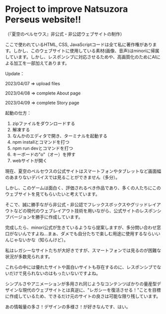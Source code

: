 # Project to improve Natsuzora Perseus website!!
（『夏空のペルセウス』非公式・非公認ウェブサイトの制作）

ここで使われているHTML, CSS, JavaScriptコードは全て私に著作権があります。しかし、このウェブサイトに使用している素材(画像、音声)はminoriに帰属しています。しかし、レスポンシブに対応させるためや、高画質化のためにAIによる加工を一部加えてあります。

Update：

2023/04/07 => upload files

2023/04/08 => complete About page

2023/04/09 => complete Story page



起動の仕方：
1. zipファイルをダウンロードする
2. 解凍する
3. なんかのエディタで開き、ターミナルを起動する
4. npm installとコマンドを打つ
5. npm run devとコマンドを打つ
6. キーボードの"o"（オー）を押す
7. webサイトが開く




現在、夏空のペルセウスの公式サイトはスマートフォンやタブレットなど画面幅のあまりないデバイスでは見ることができません（多分）。

しかし、このゲームは面白く、評価されるべき作品であり、多くの人たちにこのウェブサイトを見てもらいたいと考えています。

そこで、誠に勝手ながら非公式・非公認でフレックスボックスやグリッドレイアウトなどの現代のウェブレイアウト技術を用いながら、公式サイトのレスポンシブバージョンを勝手に作成しています。

完成したら、minori公式が生きているようなら提案しますが、多分問い合わせ窓口がないんですよね…まぁ、ダメでも自分たちで楽しむ用途に使用するならいいんじゃないかな（知らんけど）。

私はレガシーなサイトたちが大好きですが、スマートフォンでは見るのが困難な状況が多数見られます。

これらの中には優れたサイトや面白いサイトも存在するのに、レスポンシブでないだけで見られないのはもったいないですよね。

シンプルさやアニメーションが多用され同じようなコンテンツばかりの量産型デザインな現代のウェブサイトとは真逆に、"レガシーを復活させる！"ことを目標に作成しているため、できるだけ元のサイトの良さは可能な限り残しています。

あの情報量の多さ！デザインの多様さ！が好きなんです、はい。
